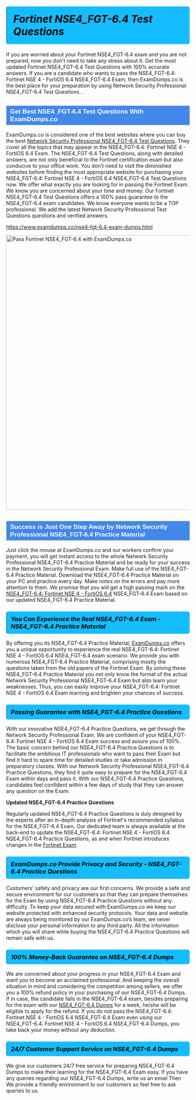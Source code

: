 <h1>                <strong><span style="display: block; color: #000000; background: #14BDFF; border: 0.5px solid #AED6F1; border-left: 3px solid #3498DB; padding: .6em; border-radius: 6px;">                     <em>Fortinet NSE4_FGT-6.4 <span class="exam_variation">Test Questions</span> </em>                </span></strong>            </h1>                        <p>If you are worried about your Fortinet NSE4_FGT-6.4 exam and you are not prepared, now you don't need to take any stress about it.             Get the most updated Fortinet NSE4_FGT-6.4 <span class="exam_variation">Test Questions</span> with 100% accurate answers. If you are a candidate who wants to pass the             NSE4_FGT-6.4: Fortinet NSE 4 - FortiOS 6.4 NSE4_FGT-6.4 Exam, then ExamDumps.co is the best place for your preparation by using Network Security Professional NSE4_FGT-6.4 <span class="exam_variation">Test Questions</span>. .</p>                        <h2 style="background: #4287ec; border: 1px solid #cccccc; padding: 5px 10px;">                <span style="color: #ffffff;">                    <span style="font-size: 11pt;">                        <span style="line-height: normal;">                            <span style="font-family: Calibri,sans-serif;">                                <strong>                                    <span style="font-size: 13.0pt;">Get Best NSE4_FGT-6.4 <span class="exam_variation">Test Questions</span> With ExamDumps.co</span>                                </strong>                            </span>                        </span>                    </span>                </span>            </h2>                        <p>ExamDumps.co is considered one of the best websites where you can buy the best <a href="https://www.examdumps.co/nse-4-exam-dumps.html">Network Security Professional NSE4_FGT-6.4 <span class="exam_variation">Test Questions</span></a>.             They cover all the topics that may appear in the NSE4_FGT-6.4: Fortinet NSE 4 - FortiOS 6.4 Exam. The NSE4_FGT-6.4 <span class="exam_variation">Test Questions</span>,             along with detailed answers, are not only beneficial to the Fortinet certification exam but also conducive to your office work.             You don’t need to visit the diminished websites before finding the most appropriate website for purchasing your             NSE4_FGT-6.4: Fortinet NSE 4 - FortiOS 6.4 NSE4_FGT-6.4 <span class="exam_variation">Test Questions</span> now. We offer what exactly you are looking for in passing the Fortinet Exam.             We know you are concerned about your time and money. Our Fortinet NSE4_FGT-6.4 <span class="exam_variation">Test Questions</span> offers a 100% pass guarantee to the             NSE4_FGT-6.4 exam candidates. We know everyone wants to be a TOP professional. We add the latest Network Security Professional <span class="exam_variation">Test Questions</span> questions and verified answers.</p>                        <p><a href="https://www.examdumps.co/nse4-fgt-6.4-exam-dumps.html">https://www.examdumps.co/nse4-fgt-6.4-exam-dumps.html</a></p>                        <p><a href="https://www.examdumps.co/"><img src="https://www.examdumps.co//images/banners/big-sale-20-percent-discount-offer-examdumps.jpg" class="postImage" alt="Pass Fortinet NSE4_FGT-6.4 with ExamDumps.co" width="750"></a></p>                            <h2 style="background: #4287ec; border: 1px solid #cccccc; padding: 5px 10px;">                <span style="color: #ffffff;">                    <span style="font-size: 11pt;">                        <span style="line-height: normal;">                            <span style="font-family: Calibri,sans-serif;">                                <strong>                                    <span style="font-size: 13.0pt;">Success is Just One Step Away by Network Security Professional NSE4_FGT-6.4 <span class="exam_variation2">Practice Material</span></span>                                </strong>                            </span>                        </span>                    </span>                </span>            </h2>                        <p>Just click the mouse at ExamDumps.co and our workers confirm your payment, you will get instant access to the whole Network Security Professional NSE4_FGT-6.4 <span class="exam_variation2">Practice Material</span>             and be ready for your success in the Network Security Professional Exam. Make full use of the NSE4_FGT-6.4 <span class="exam_variation2">Practice Material</span>. Download the NSE4_FGT-6.4 <span class="exam_variation2">Practice Material</span> on your             PC and practice every day. Make notes on the errors and pay more attention to them. We promise that you will get a high passing mark on the             <a href="https://www.examdumps.co/nse4-fgt-6.4-exam-dumps.html">NSE4_FGT-6.4: Fortinet NSE 4 - FortiOS 6.4</a> NSE4_FGT-6.4 Exam based on our updated NSE4_FGT-6.4 <span class="exam_variation2">Practice Material</span>.</p>                        <h3>                <strong>                    <span style="display: block; color: #000000; background: #14BDFF; border: 0.5px solid #AED6F1; border-left: 3px solid #3498DB; padding: .6em; border-radius: 6px;">                        <em>You Can Experience the Real NSE4_FGT-6.4 Exam - NSE4_FGT-6.4 <span class="exam_variation2">Practice Material</span></em>                    </span>                </strong>            </h3>                        <p>By offering you its NSE4_FGT-6.4 <span class="exam_variation2">Practice Material</span>, <a href="https://www.examdumps.co/">ExamDumps.co</a> offers you a unique opportunity to experience the real             NSE4_FGT-6.4: Fortinet NSE 4 - FortiOS 6.4 NSE4_FGT-6.4 exam scenario. We provide you with numerous NSE4_FGT-6.4 <span class="exam_variation2">Practice Material</span>, comprising mostly             the questions taken from the old papers of the Fortinet Exam. By solving these NSE4_FGT-6.4 <span class="exam_variation2">Practice Material</span> you not only know the format of the actual             Network Security Professional NSE4_FGT-6.4 Exam but also learn your weaknesses. Thus, you can easily improve your             NSE4_FGT-6.4: Fortinet NSE 4 - FortiOS 6.4 Exam learning and brighten your chances of success.</p>                        <h3>                <strong>                    <span style="display: block; color: #000000; background: #14BDFF; border: 0.5px solid #AED6F1; border-left: 3px solid #3498DB; padding: .6em; border-radius: 6px;">                        <em>Passing Guarantee with NSE4_FGT-6.4 <span class="exam_variation3">Practice Questions</span></em>                    </span>                </strong>            </h3>                        <p>With our innovative NSE4_FGT-6.4 <span class="exam_variation3">Practice Questions</span>, we get through the Network Security Professional Exam. We are confident of your NSE4_FGT-6.4: Fortinet NSE 4 - FortiOS 6.4 Exam             success and assure you of 100%. The basic concern behind our NSE4_FGT-6.4 <span class="exam_variation3">Practice Questions</span> is to facilitate the ambitious IT professionals who want to pass their             Exam but find it hard to spare time for detailed studies or take admission in preparatory classes. With our Network Security Professional NSE4_FGT-6.4 <span class="exam_variation3">Practice Questions</span>, they             find it quite easy to prepare for the NSE4_FGT-6.4 Exam within days and pass it. With our NSE4_FGT-6.4 <span class="exam_variation3">Practice Questions</span>, candidates feel confident within a few days of             study that they can answer any question on the Exam.</p>                        <p><strong>Updated NSE4_FGT-6.4 <span class="exam_variation3">Practice Questions</span></strong></p>                        <p>Regularly updated NSE4_FGT-6.4 <span class="exam_variation3">Practice Questions</span> is duly designed by the experts after an in-depth analysis of Fortinet's recommended syllabus for the NSE4_FGT-6.4 Exam.             Our dedicated team is always available at the back-end to update the NSE4_FGT-6.4: Fortinet NSE 4 - FortiOS 6.4 NSE4_FGT-6.4 <span class="exam_variation3">Practice Questions</span>,             as and when Fortinet introduces changes in the <a href="https://www.examdumps.co/fortinet-exam-dumps.html">Fortinet Exam</a>.</p>                        <h3>                <strong>                    <span style="display: block; color: #000000; background: #14BDFF; border: 0.5px solid #AED6F1; border-left: 3px solid #3498DB; padding: .6em; border-radius: 6px;">                        <em>ExamDumps.co Provide Privacy and Security - NSE4_FGT-6.4 <span class="exam_variation3">Practice Questions</span></em>                    </span>                </strong>            </h3>                        <p>Customers’ safety and privacy are our first concerns. We provide a safe and secure environment for our customers so that they can prepare themselves for the Exam by using             NSE4_FGT-6.4 <span class="exam_variation3">Practice Questions</span> without any difficulty. To keep your data secured with ExamDumps.co we keep our website protected with enhanced security protocols. Your data and website             are always being monitored by our ExamDumps.co’s team, we never disclose your personal information to any third party. All the information which you will share while buying             the NSE4_FGT-6.4 <span class="exam_variation3">Practice Questions</span> will remain safe with us.</p>                        <h3>                <strong>                    <span style="display: block; color: #000000; background: #14BDFF; border: 0.5px solid #AED6F1; border-left: 3px solid #3498DB; padding: .6em; border-radius: 6px;">                        <em>100% Money-Back Guarantee on NSE4_FGT-6.4 <span class="exam_variation4">Dumps</span></em>                    </span>                </strong>            </h3>                        <p>We are concerned about your progress in your NSE4_FGT-6.4 Exam and want you to become an acclaimed professional. And keeping the overall situation in mind and             considering the competition among sellers, we offer you a 100% refund policy in your purchasing of our NSE4_FGT-6.4 <span class="exam_variation4">Dumps</span>. If in case, the candidate fails in the             NSE4_FGT-6.4 exam, besides preparing for the exam with our <a href="https://www.examdumps.co/nse4-fgt-6.4-exam-dumps.html">NSE4_FGT-6.4 <span class="exam_variation4">Dumps</span></a> for a week, he/she will be eligible to apply for the refund. If you do not pass the             NSE4_FGT-6.4: Fortinet NSE 4 - FortiOS 6.4 NSE4_FGT-6.4 Exam even using our NSE4_FGT-6.4: Fortinet NSE 4 - FortiOS 6.4 NSE4_FGT-6.4 <span class="exam_variation4">Dumps</span>, you             take back your money without any deduction.</p>                        <h3>                <strong>                    <span style="display: block; color: #000000; background: #14BDFF; border: 0.5px solid #AED6F1; border-left: 3px solid #3498DB; padding: .6em; border-radius: 6px;">                        <em>24/7 Customer Support Service on NSE4_FGT-6.4 <span class="exam_variation4">Dumps</span></em>                    </span>                </strong>            </h3>                        <p>We give our customers 24/7 free service for preparing NSE4_FGT-6.4 <span class="exam_variation4">Dumps</span> to make their learning for the NSE4_FGT-6.4 Exam easy. If you have any queries regarding our             NSE4_FGT-6.4 <span class="exam_variation4">Dumps</span>, write us an email Then We provide a friendly environment to our customers so feel free to ask queries to us.</p>                    
